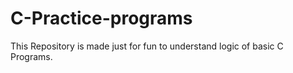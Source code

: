 # C-Practice-programs
This Repository is made just for fun to understand logic of basic C Programs.
